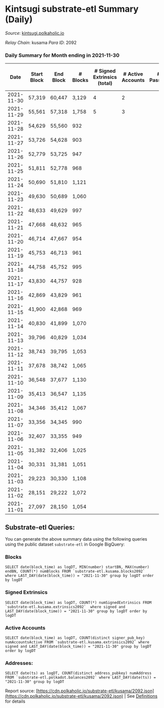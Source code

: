 # Kintsugi substrate-etl Summary (Daily)

_Source_: [kintsugi.polkaholic.io](https://kintsugi.polkaholic.io)

*Relay Chain*: kusama
*Para ID*: 2092



### Daily Summary for Month ending in 2021-11-30


| Date | Start Block | End Block | # Blocks | # Signed Extrinsics (total) | # Active Accounts | # Passive | # New | # Addresses with Balances | # Events | # Transfers | # XCM Transfers In | # XCM Transfers Out |
| ---- | ----------- | --------- | -------- | --------------------------- | ----------------- | --------- | ----- | ------------------------- | -------- | ----------- | ------------------ | ------------------- |
| 2021-11-30 | 57,319 | 60,447 | 3,129  | 4 | 2 |  |  | 7 | 6,262 |   |   |   |
| 2021-11-29 | 55,561 | 57,318 | 1,758  | 5 | 3 |  |  | 5 | 3,526 |   |   |   |
| 2021-11-28 | 54,629 | 55,560 | 932  |  |  |  |  | 3 | 1,864 |   |   |   |
| 2021-11-27 | 53,726 | 54,628 | 903  |  |  |  |  | 3 | 1,806 |   |   |   |
| 2021-11-26 | 52,779 | 53,725 | 947  |  |  |  |  | 3 | 1,894 |   |   |   |
| 2021-11-25 | 51,811 | 52,778 | 968  |  |  |  |  | 3 | 1,936 |   |   |   |
| 2021-11-24 | 50,690 | 51,810 | 1,121  |  |  |  |  | 3 | 2,248 |   | 1 ($34.09) |   |
| 2021-11-23 | 49,630 | 50,689 | 1,060  |  |  |  |  | 2 | 2,124 |   |   |   |
| 2021-11-22 | 48,633 | 49,629 | 997  |  |  |  |  | 2 | 1,994 |   |   |   |
| 2021-11-21 | 47,668 | 48,632 | 965  |  |  |  |  | 2 | 1,930 |   |   |   |
| 2021-11-20 | 46,714 | 47,667 | 954  |  |  |  |  | 2 | 1,908 |   |   |   |
| 2021-11-19 | 45,753 | 46,713 | 961  |  |  |  |  | 2 | 1,922 |   |   |   |
| 2021-11-18 | 44,758 | 45,752 | 995  |  |  |  |  | 2 | 1,990 |   |   |   |
| 2021-11-17 | 43,830 | 44,757 | 928  |  |  |  |  | 2 | 1,856 |   |   |   |
| 2021-11-16 | 42,869 | 43,829 | 961  |  |  |  |  | 2 | 1,922 |   |   |   |
| 2021-11-15 | 41,900 | 42,868 | 969  |  |  |  |  | 2 | 1,938 |   |   |   |
| 2021-11-14 | 40,830 | 41,899 | 1,070  |  |  |  |  | 2 | 2,140 |   |   |   |
| 2021-11-13 | 39,796 | 40,829 | 1,034  |  |  |  |  | 2 | 2,068 |   |   |   |
| 2021-11-12 | 38,743 | 39,795 | 1,053  |  |  |  |  | 2 | 2,106 |   |   |   |
| 2021-11-11 | 37,678 | 38,742 | 1,065  |  |  |  |  | 2 | 2,130 |   |   |   |
| 2021-11-10 | 36,548 | 37,677 | 1,130  |  |  |  |  | 2 | 2,260 |   |   |   |
| 2021-11-09 | 35,413 | 36,547 | 1,135  |  |  |  |  | 2 | 2,270 |   |   |   |
| 2021-11-08 | 34,346 | 35,412 | 1,067  |  |  |  |  | 2 | 2,134 |   |   |   |
| 2021-11-07 | 33,356 | 34,345 | 990  |  |  |  |  | 2 | 1,980 |   |   |   |
| 2021-11-06 | 32,407 | 33,355 | 949  |  |  |  |  | 2 | 1,898 |   |   |   |
| 2021-11-05 | 31,382 | 32,406 | 1,025  |  |  |  |  | 2 | 2,050 |   |   |   |
| 2021-11-04 | 30,331 | 31,381 | 1,051  |  |  |  |  | 2 | 2,102 |   |   |   |
| 2021-11-03 | 29,223 | 30,330 | 1,108  |  |  |  |  | 2 | 2,216 |   |   |   |
| 2021-11-02 | 28,151 | 29,222 | 1,072  |  |  |  |  | 2 | 2,144 |   |   |   |
| 2021-11-01 | 27,097 | 28,150 | 1,054  |  |  |  |  | 2 | 2,108 |   |   |   |

## Substrate-etl Queries:
You can generate the above summary data using the following queries using the public dataset `substrate-etl` in Google BigQuery:


### Blocks
```
SELECT date(block_time) as logDT, MIN(number) startBN, MAX(number) endBN, COUNT(*) numBlocks FROM `substrate-etl.kusama.blocks2092`  where LAST_DAY(date(block_time)) = "2021-11-30" group by logDT order by logDT
```


### Signed Extrinsics
```
SELECT date(block_time) as logDT, COUNT(*) numSignedExtrinsics FROM `substrate-etl.kusama.extrinsics2092`  where signed and LAST_DAY(date(block_time)) = "2021-11-30" group by logDT order by logDT
```


### Active Accounts
```
SELECT date(block_time) as logDT, COUNT(distinct signer_pub_key) numAccountsActive FROM `substrate-etl.kusama.extrinsics2092` where signed and LAST_DAY(date(block_time)) = "2021-11-30" group by logDT order by logDT
```


### Addresses:
```
SELECT date(ts) as logDT, COUNT(distinct address_pubkey) numAddress FROM `substrate-etl.polkadot.balances2092` where LAST_DAY(date(ts)) = "2021-11-30" group by logDT
```



Report source: [https://cdn.polkaholic.io/substrate-etl/kusama/2092.json](https://cdn.polkaholic.io/substrate-etl/kusama/2092.json) | See [Definitions](/DEFINITIONS.md) for details
